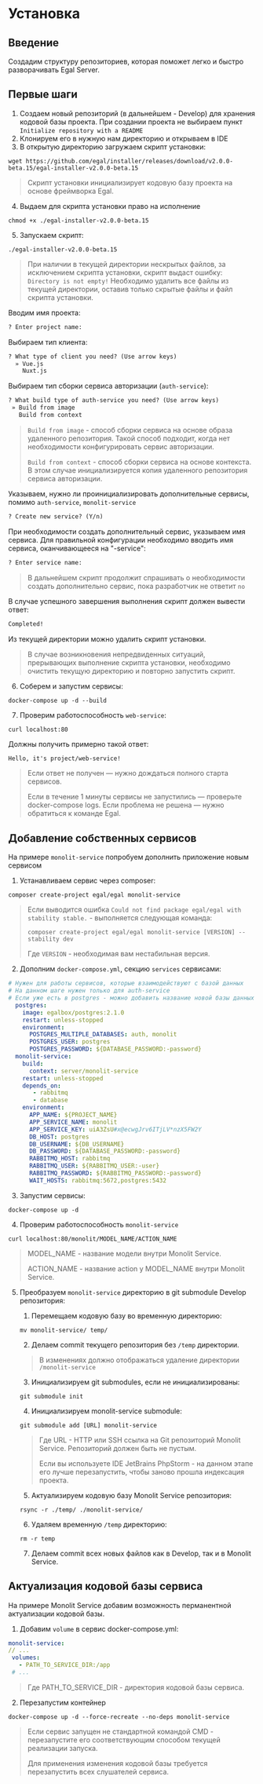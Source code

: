 # Установка

## Введение

Создадим структуру репозиториев, которая поможет легко и быстро
разворачивать Egal Server.


## Первые шаги

1. Создаем новый репозиторий (в дальнейшем - Develop) для хранения
   кодовой базы проекта. При создании проекта не выбираем пункт `Initialize repository with a README`
2. Клонируем его в нужную нам директорию и открываем в IDE
3. В открытую директорию загружаем скрипт установки:

```shell
wget https://github.com/egal/installer/releases/download/v2.0.0-beta.15/egal-installer-v2.0.0-beta.15
```

>Скрипт установки инициализирует кодовую базу проекта на основе фреймворка Egal.

4. Выдаем для скрипта установки право на исполнение

```shell
chmod +x ./egal-installer-v2.0.0-beta.15
```

5. Запускаем скрипт:

```shell
./egal-installer-v2.0.0-beta.15
```

> При наличии в текущей директории нескрытых файлов, за исключением скрипта установки, скрипт выдаст ошибку:
> `Directory is not empty!`
> Необходимо удалить все файлы из текущей директории, оставив только скрытые файлы и файл скрипта установки.

Вводим имя проекта:

```html
? Enter project name: 
```

Выбираем тип клиента:

```html
? What type of client you need? (Use arrow keys)
  » Vue.js
    Nuxt.js
```

Выбираем тип сборки сервиса авторизации (`auth-service`):

```html
? What build type of auth-service you need? (Use arrow keys)
 » Build from image
   Build from context
```

> `Build from image` - способ сборки сервиса на основе образа удаленного репозитория.
> Такой способ подходит, когда нет необходимости конфигурировать сервис авторизации.
>
> `Build from context` - способ сборки сервиса на основе контекста. В этом случае инициализируется копия
> удаленного репозитория сервиса авторизации.

Указываем, нужно ли проинициализировать дополнительные сервисы, помимо `auth-service`, ```monolit-service```

```html
? Create new service? (Y/n)
```

При необходимости создать дополнительный сервис, указываем имя сервиса.
Для правильной конфигурации необходимо вводить имя сервиса, оканчивающееся на "-service":

```html
? Enter service name:
```

> В дальнейшем скрипт продолжит спрашивать о необходимости создать
> дополнительно сервис, пока разработчик не ответит `no`

В случае успешного завершения выполнения скрипт должен вывести ответ:

```html
Completed!
```

Из текущей директории можно удалить скрипт установки.

> В случае возникновения непредвиденных ситуаций, прерывающих выполнение скрипта установки,
> необходимо очистить текущую директорию и повторно запустить скрипт.

6. Соберем и запустим сервисы:

```shell
docker-compose up -d --build
```

7. Проверим работоспособность `web-service`:

```shell
curl localhost:80
```

Должны получить примерно такой ответ:

```html
Hello, it's project/web-service!
```

> Если ответ не получен — нужно дождаться полного старта сервисов.
>
> Если в течение 1 минуты сервисы не запустились — проверьте
> docker-compose logs. Если проблема не решена — нужно обратиться к
> команде Egal.


## Добавление собственных сервисов

На примере `monolit-service` попробуем дополнить приложение новым
сервисом

1. Устанавливаем сервис через composer:

```shell
composer create-project egal/egal monolit-service
```

> Если выводится ошибка `Could not find package egal/egal with
> stability stable.` - выполняется следующая команда:
>
> ```shell
> composer create-project egal/egal monolit-service [VERSION] --stability dev
> ```
>
> Где `VERSION` - необходимая вам неcтабильная версия.

2. Дополним `docker-compose.yml`, секцию `services` сервисами:

```yaml
# Нужен для работы сервисов, которые взаимодействуют с базой данных
# На данном шаге нужен только для auth-service
# Если уже есть в postgres - можно добавить название новой базы данных в POSTGRES_MULTIPLE_DATABASES переменной через запятую
  postgres:
    image: egalbox/postgres:2.1.0
    restart: unless-stopped
    environment:
      POSTGRES_MULTIPLE_DATABASES: auth, monolit
      POSTGRES_USER: postgres
      POSTGRES_PASSWORD: ${DATABASE_PASSWORD:-password}
  monolit-service:
    build:
      context: server/monolit-service
    restart: unless-stopped
    depends_on:
       - rabbitmq
       - database
    environment:
      APP_NAME: ${PROJECT_NAME}
      APP_SERVICE_NAME: monolit
      APP_SERVICE_KEY: uiA3ZsU#x@ecwgJrv6ITjLV*nzX5FW2Y
      DB_HOST: postgres
      DB_USERNAME: ${DB_USERNAME}
      DB_PASSWORD: ${DATABASE_PASSWORD:-password}
      RABBITMQ_HOST: rabbitmq
      RABBITMQ_USER: ${RABBITMQ_USER:-user}
      RABBITMQ_PASSWORD: ${RABBITMQ_PASSWORD:-password}
      WAIT_HOSTS: rabbitmq:5672,postgres:5432
```

3. Запустим сервисы:

```shell
docker-compose up -d
```

4. Проверим работоспособность `monolit-service`

```shell
curl localhost:80/monolit/MODEL_NAME/ACTION_NAME
```

> MODEL_NAME - название модели внутри Monolit Service.
>
> ACTION_NAME - название action у MODEL_NAME внутри Monolit Service.

5. Преобразуем `monolit-service` директорию в git submodule Develop
   репозитория:

   1. Перемещаем кодовую базу во временную директорию:

   ```shell
   mv monolit-service/ temp/
   ```

   2. Делаем commit текущего репозитория без `/temp` директории.

   > В изменениях должно отображаться удаление директории
   > `/monolit-service`

   3. Инициализируем git submodules, если не инициализированы:

   ```shell
   git submodule init
   ```

   4. Инициализируем monolit-service submodule:

   ```shell
   git submodule add [URL] monolit-service
   ```

   > Где URL - HTTP или SSH ссылка на Git репозиторий Monolit
   > Service. Репозиторий должен быть не пустым.
   >
   > Если вы используете IDE JetBrains PhpStorm - на данном этапе его
   > лучше перезапустить, чтобы заново прошла индексация проекта.

   5. Актуализируем кодовую базу Monolit Service репозитория:

   ```shell
   rsync -r ./temp/ ./monolit-service/
   ```

   6. Удаляем временную `/temp` директорию:

   ```shell
   rm -r temp
   ```

   7. Делаем commit всех новых файлов как в Develop, так и в Monolit
      Service.


## Актуализация кодовой базы сервиса

На примере Monolit Service добавим возможность перманентной актуализации
кодовой базы.

1. Добавим `volume` в сервис docker-compose.yml:

```yaml
monolit-service:
// ...
 volumes:
   - PATH_TO_SERVICE_DIR:/app
 # ...
```

> Где PATH_TO_SERVICE_DIR - директория кодовой базы сервиса.

2. Перезапустим контейнер

```shell
docker-compose up -d --force-recreate --no-deps monolit-service
```

> Если сервис запущен не стандартной командой CMD - перезапустите его
> соответствующим способом текущей реализации запуска.
>
> Для применения изменения кодовой базы требуется перезапустить всех
> слушателей сервиса.
